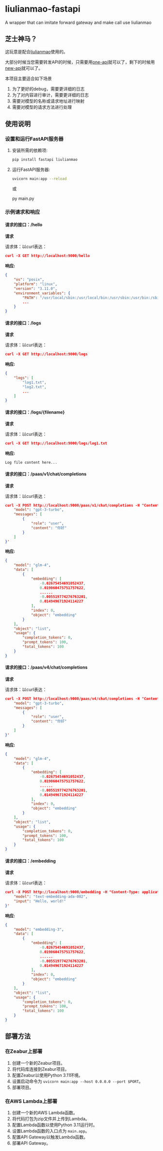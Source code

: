 # liulianmao-fastapi
A wrapper that can imitate forward gateway and make call use liulianmao

## 芝士神马？

这玩意是配合[liulianmao](https://github.com/LaoshuBaby/liulianmao)使用的。

大部分时候当您需要转发API的时候，只需要用[one-api](https://github.com/songquanpeng/one-api)就可以了，剩下的时候用[new-api](https://github.com/Calcium-Ion/new-api)就可以了。

本项目主要适合如下场景

1. 为了更好的debug，需要更详细的日志
2. 为了对内容进行审计，需要更详细的日志
3. 需要对模型的名称或请求地址进行映射
4. 需要对模型的请求方法进行处理

## 使用说明

### 设置和运行FastAPI服务器

1. 安装所需的依赖项:
   ```bash
   pip install fastapi liulianmao
   ```

2. 运行FastAPI服务器:
   ```bash
   uvicorn main:app --reload
   ```

   或

   py main.py

### 示例请求和响应

#### 请求的接口：/hello

**请求**

请求体：以curl表达：

```json
curl -X GET http://localhost:9000/hello
```

**响应:**

```json
{
    "os": "posix",
    "platform": "linux",
    "version": "3.11.0",
    "environment_variables": {
        "PATH": "/usr/local/sbin:/usr/local/bin:/usr/sbin:/usr/bin:/sbin:/bin",
        ...
    }
}
```

#### 请求的接口：/logs

**请求**

请求体：以curl表达：

```json
curl -X GET http://localhost:9000/logs
```

**响应:**

```json
{
    "logs": [
        "log1.txt",
        "log2.txt",
        ...
    ]
}
```

#### 请求的接口：/logs/{filename}

**请求**

请求体：以curl表达：

```json
curl -X GET http://localhost:9000/logs/log1.txt
```

**响应:**

```text
Log file content here...
```

#### 请求的接口：/paas/v1/chat/completions

**请求**

请求体：以curl表达：

```json
curl -X POST http://localhost:9000/paas/v1/chat/completions -H "Content-Type: application/json" -d '{
    "model": "gpt-3-turbo",
    "messages": [
        {
            "role": "user",
            "content": "你好"
        }
    ]
}'
```

**响应:**

```json
{
    "model": "glm-4",
    "data": [
        {
            "embedding": [
                -0.02675454691052437,
                0.019060475751757622,
                ...... 
                -0.005519774276763201,
                0.014949671924114227
            ],
            "index": 0,
            "object": "embedding"
        }
    ],
    "object": "list",
    "usage": {
        "completion_tokens": 0,
        "prompt_tokens": 100,
        "total_tokens": 100
    }
}
```

#### 请求的接口：/paas/v4/chat/completions

**请求**

请求体：以curl表达：

```json
curl -X POST http://localhost:9000/paas/v4/chat/completions -H "Content-Type: application/json" -d '{
    "model": "gpt-3-turbo",
    "messages": [
        {
            "role": "user",
            "content": "你好"
        }
    ]
}'
```

**响应:**

```json
{
    "model": "glm-4",
    "data": [
        {
            "embedding": [
                -0.02675454691052437,
                0.019060475751757622,
                ...... 
                -0.005519774276763201,
                0.014949671924114227
            ],
            "index": 0,
            "object": "embedding"
        }
    ],
    "object": "list",
    "usage": {
        "completion_tokens": 0,
        "prompt_tokens": 100,
        "total_tokens": 100
    }
}
```

#### 请求的接口：/embedding

**请求**

请求体：以curl表达：

```json
curl -X POST http://localhost:9000/embedding -H "Content-Type: application/json" -d '{
    "model": "text-embedding-ada-002",
    "input": "Hello, world!"
}'
```

**响应:**

```json
{
    "model": "embedding-3",
    "data": [
        {
            "embedding": [
                -0.02675454691052437,
                0.019060475751757622,
                ...... 
                -0.005519774276763201,
                0.014949671924114227
            ],
            "index": 0,
            "object": "embedding"
        }
    ],
    "object": "list",
    "usage": {
        "completion_tokens": 0,
        "prompt_tokens": 100,
        "total_tokens": 100
    }
}
```

## 部署方法

### 在Zeabur上部署

1. 创建一个新的Zeabur项目。
2. 将代码库连接到Zeabur项目。
3. 配置Zeabur以使用Python 3.11环境。
4. 设置启动命令为 `uvicorn main:app --host 0.0.0.0 --port $PORT`。
5. 部署项目。

### 在AWS Lambda上部署

1. 创建一个新的AWS Lambda函数。
2. 将代码打包为zip文件并上传到Lambda。
3. 配置Lambda函数以使用Python 3.11运行时。
4. 设置Lambda函数的入口点为 `main.app`。
5. 配置API Gateway以触发Lambda函数。
6. 部署API Gateway。
